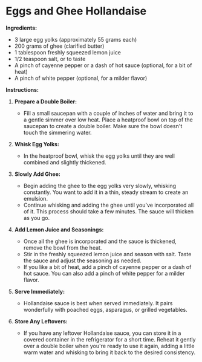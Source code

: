 <link rel="stylesheet" href="../../styles.css">

# Eggs and Ghee Hollandaise

**Ingredients:**

- 3 large egg yolks (approximately 55 grams each)
- 200 grams of ghee (clarified butter)
- 1 tablespoon freshly squeezed lemon juice
- 1/2 teaspoon salt, or to taste
- A pinch of cayenne pepper or a dash of hot sauce (optional, for a bit of heat)
- A pinch of white pepper (optional, for a milder flavor)

**Instructions:**

1. **Prepare a Double Boiler:**
   - Fill a small saucepan with a couple of inches of water and bring it to a gentle simmer over low heat. Place a heatproof bowl on top of the saucepan to create a double boiler. Make sure the bowl doesn't touch the simmering water.

2. **Whisk Egg Yolks:**
   - In the heatproof bowl, whisk the egg yolks until they are well combined and slightly thickened.

3. **Slowly Add Ghee:**
   - Begin adding the ghee to the egg yolks very slowly, whisking constantly. You want to add it in a thin, steady stream to create an emulsion.
   - Continue whisking and adding the ghee until you've incorporated all of it. This process should take a few minutes. The sauce will thicken as you go.

4. **Add Lemon Juice and Seasonings:**
   - Once all the ghee is incorporated and the sauce is thickened, remove the bowl from the heat.
   - Stir in the freshly squeezed lemon juice and season with salt. Taste the sauce and adjust the seasoning as needed.
   - If you like a bit of heat, add a pinch of cayenne pepper or a dash of hot sauce. You can also add a pinch of white pepper for a milder flavor.

5. **Serve Immediately:**
   - Hollandaise sauce is best when served immediately. It pairs wonderfully with poached eggs, asparagus, or grilled vegetables.

6. **Store Any Leftovers:**
   - If you have any leftover Hollandaise sauce, you can store it in a covered container in the refrigerator for a short time. Reheat it gently over a double boiler when you're ready to use it again, adding a little warm water and whisking to bring it back to the desired consistency.
